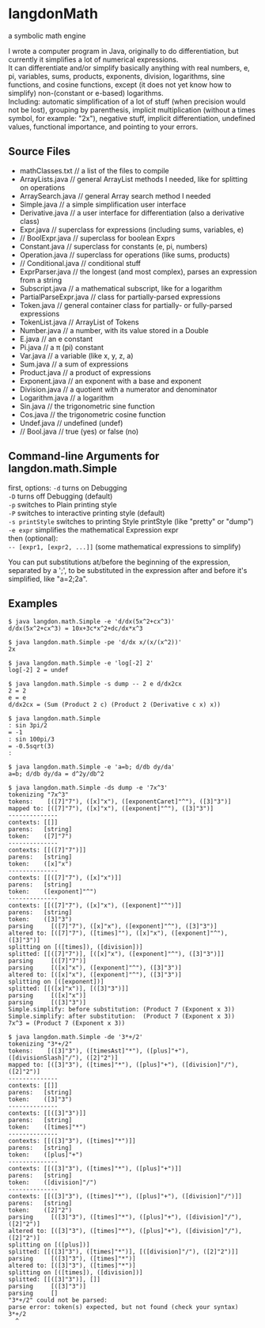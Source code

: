 langdonMath
===========

a symbolic math engine

I wrote a computer program in Java, originally to do differentiation, but currently it simplifies a lot of numerical expressions.  
It can differentiate and/or simplify basically anything with real numbers, e, pi, variables, sums, products, exponents, division, logarithms, sine functions, and cosine functions, except (it does not yet know how to simplify) non-(constant or e-based) logarithms.  
Including: automatic simplification of a lot of stuff (when precision would not be lost), grouping by parenthesis, implicit multiplication (without a times symbol, for example: "2x"), negative stuff, implicit differentiation, undefined values, functional importance, and pointing to your errors.


Source Files
------------

+ mathClasses.txt  // a list of the files to compile
+ ArrayLists.java  // general ArrayList methods I needed, like for splitting on operations
+ ArraySearch.java // general Array search method I needed
+ Simple.java      // a simple simplification user interface
+ Derivative.java  // a user interface for differentiation (also a derivative class)
+ Expr.java        // superclass for expressions (including sums, variables, e)
+ // BoolExpr.java    // superclass for boolean Exprs
+ Constant.java    // superclass for constants (e, pi, numbers)
+ Operation.java   // superclass for operations (like sums, products)
+ // Conditional.java // conditional stuff
+ ExprParser.java  // the longest (and most complex), parses an expression from a string
+ Subscript.java   // a mathematical subscript, like for a logarithm
+ PartialParseExpr.java // class for partially-parsed expressions
+ Token.java       // general container class for partially- or fully-parsed expressions
+ TokenList.java   // ArrayList of Tokens
+ Number.java      // a number, with its value stored in a Double
+ E.java           // an e constant
+ Pi.java          // a π (pi) constant
+ Var.java         // a variable (like x, y, z, a)
+ Sum.java         // a sum of expressions
+ Product.java     // a product of expressions
+ Exponent.java    // an exponent with a base and exponent
+ Division.java    // a quotient with a numerator and denominator
+ Logarithm.java   // a logarithm
+ Sin.java         // the trigonometric sine function
+ Cos.java         // the trigonometric cosine function
+ Undef.java       // undefined (undef)
+ // Bool.java        // true (yes) or false (no)


Command-line Arguments for langdon.math.Simple
----------------------------------------------

first, options:
`-d`       turns on Debugging  
`-D`       turns off Debugging (default)  
`-p`       switches to Plain printing style  
`-P`       switches to interactive printing style (default)  
`-s printStyle`  switches to printing Style printStyle (like "pretty" or "dump")  
`-e expr`  simplifies the mathematical Expression expr  
then (optional):  
`-- [expr1, [expr2, ...]]` (some mathematical expressions to simplify)  

You can put substitutions at/before the beginning of the expression, separated by a ';', to be substituted in the expression after and before it's simplified, like "a=2;2a".


Examples
--------

```
$ java langdon.math.Simple -e 'd/dx(5x^2+cx^3)'
d/dx(5x^2+cx^3) = 10x+3c*x^2+dc/dx*x^3
```

```
$ java langdon.math.Simple -pe 'd/dx x/(x/(x^2))'
2x
```

```
$ java langdon.math.Simple -e 'log[-2] 2'
log[-2] 2 = undef
```

```
$ java langdon.math.Simple -s dump -- 2 e d/dx2cx
2 = 2
e = e
d/dx2cx = (Sum (Product 2 c) (Product 2 (Derivative c x) x))
```

```
$ java langdon.math.Simple
: sin 3pi/2
= -1
: sin 100pi/3
= -0.5sqrt(3)
:
```

```
$ java langdon.math.Simple -e 'a=b; d/db dy/da'
a=b; d/db dy/da = d^2y/db^2
```

```
$ java langdon.math.Simple -ds dump -e '7x^3'
tokenizing "7x^3"
tokens:    [([7]"7"), ([x]"x"), ([exponentCaret]"^"), ([3]"3")]
mapped to: [([7]"7"), ([x]"x"), ([exponent]"^"), ([3]"3")]
--------------
contexts: [[]]
parens:   [string]
token:    ([7]"7")
--------------
contexts: [[([7]"7")]]
parens:   [string]
token:    ([x]"x")
--------------
contexts: [[([7]"7"), ([x]"x")]]
parens:   [string]
token:    ([exponent]"^")
--------------
contexts: [[([7]"7"), ([x]"x"), ([exponent]"^")]]
parens:   [string]
token:    ([3]"3")
parsing     [([7]"7"), ([x]"x"), ([exponent]"^"), ([3]"3")]
altered to: [([7]"7"), ([times]""), ([x]"x"), ([exponent]"^"), ([3]"3")]
splitting on [([times]), ([division])]
splitted: [[([7]"7")], [([x]"x"), ([exponent]"^"), ([3]"3")]]
parsing     [([7]"7")]
parsing     [([x]"x"), ([exponent]"^"), ([3]"3")]
altered to: [([x]"x"), ([exponent]"^"), ([3]"3")]
splitting on [([exponent])]
splitted: [[([x]"x")], [([3]"3")]]
parsing     [([x]"x")]
parsing     [([3]"3")]
Simple.simplify: before substitution: (Product 7 (Exponent x 3))
Simple.simplify: after substitution:  (Product 7 (Exponent x 3))
7x^3 = (Product 7 (Exponent x 3))
```

```
$ java langdon.math.Simple -de '3*+/2'
tokenizing "3*+/2"
tokens:    [([3]"3"), ([timesAst]"*"), ([plus]"+"), ([divisionSlash]"/"), ([2]"2")]
mapped to: [([3]"3"), ([times]"*"), ([plus]"+"), ([division]"/"), ([2]"2")]
--------------
contexts: [[]]
parens:   [string]
token:    ([3]"3")
--------------
contexts: [[([3]"3")]]
parens:   [string]
token:    ([times]"*")
--------------
contexts: [[([3]"3"), ([times]"*")]]
parens:   [string]
token:    ([plus]"+")
--------------
contexts: [[([3]"3"), ([times]"*"), ([plus]"+")]]
parens:   [string]
token:    ([division]"/")
--------------
contexts: [[([3]"3"), ([times]"*"), ([plus]"+"), ([division]"/")]]
parens:   [string]
token:    ([2]"2")
parsing     [([3]"3"), ([times]"*"), ([plus]"+"), ([division]"/"), ([2]"2")]
altered to: [([3]"3"), ([times]"*"), ([plus]"+"), ([division]"/"), ([2]"2")]
splitting on [([plus])]
splitted: [[([3]"3"), ([times]"*")], [([division]"/"), ([2]"2")]]
parsing     [([3]"3"), ([times]"*")]
altered to: [([3]"3"), ([times]"*")]
splitting on [([times]), ([division])]
splitted: [[([3]"3")], []]
parsing     [([3]"3")]
parsing     []
"3*+/2" could not be parsed:
parse error: token(s) expected, but not found (check your syntax)
3*+/2
  ^
```
